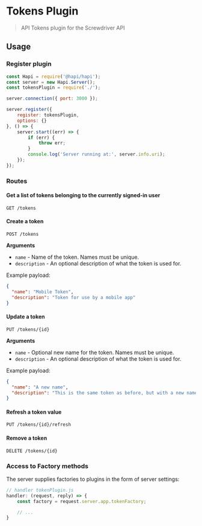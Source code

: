 # Tokens Plugin
> API Tokens plugin for the Screwdriver API

## Usage

### Register plugin

```javascript
const Hapi = require('@hapi/hapi');
const server = new Hapi.Server();
const tokensPlugin = require('./');

server.connection({ port: 3000 });

server.register({
    register: tokensPlugin,
    options: {}
}, () => {
    server.start((err) => {
        if (err) {
            throw err;
        }
        console.log('Server running at:', server.info.uri);
    });
});
```

### Routes

#### Get a list of tokens belonging to the currently signed-in user

`GET /tokens`

#### Create a token

`POST /tokens`

**Arguments**

* `name` - Name of the token. Names must be unique.
* `description` - An optional description of what the token is used for.

Example payload:
```json
{
  "name": "Mobile Token",
  "description": "Token for use by a mobile app"
}
```

#### Update a token

`PUT /tokens/{id}`

**Arguments**

* `name` - Optional new name for the token. Names must be unique.
* `description` - An optional description of what the token is used for.

Example payload:
```json
{
  "name": "A new name",
  "description": "This is the same token as before, but with a new name and description"
}
```

#### Refresh a token value

`PUT /tokens/{id}/refresh`

#### Remove a token

`DELETE /tokens/{id}`

### Access to Factory methods
The server supplies factories to plugins in the form of server settings:

```js
// handler tokenPlugin.js
handler: (request, reply) => {
    const factory = request.server.app.tokenFactory;

    // ...
}
```
